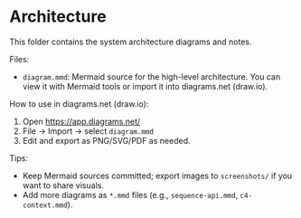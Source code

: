 # Architecture

This folder contains the system architecture diagrams and notes.

Files:
- `diagram.mmd`: Mermaid source for the high-level architecture. You can view it with Mermaid tools or import it into diagrams.net (draw.io).

How to use in diagrams.net (draw.io):
1. Open https://app.diagrams.net/
2. File → Import → select `diagram.mmd`
3. Edit and export as PNG/SVG/PDF as needed.

Tips:
- Keep Mermaid sources committed; export images to `screenshots/` if you want to share visuals.
- Add more diagrams as `*.mmd` files (e.g., `sequence-api.mmd`, `c4-context.mmd`).
